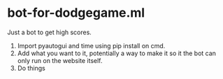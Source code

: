 # bot-for-dodgegame.ml
Just a bot to get high scores.

1. Import pyautogui and time using pip install on cmd.
2. Add what you want to it, potentially a way to make it so it the bot can only run on the website itself.
3. Do things

